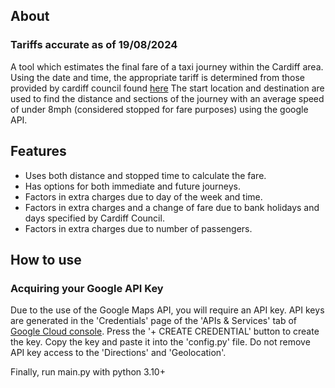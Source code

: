 ## About
### Tariffs accurate as of 19/08/2024

A tool which estimates the final fare of a taxi journey within the Cardiff area. 
Using the date and time, the appropriate tariff is determined from those provided by cardiff council found [here](https://www.cardiff.gov.uk/ENG/resident/Parking-roads-and-travel/travel/taxis/taxi-passengers/hackney-carriage/Pages/default.aspx)
The start location and destination are used to find the distance and sections of the journey with an average speed of under 8mph (considered stopped for fare purposes) using the google API.

## Features
- Uses both distance and stopped time to calculate the fare.
- Has options for both immediate and future journeys.
- Factors in extra charges due to day of the week and time.
- Factors in extra charges and a change of fare due to bank holidays and days specified by Cardiff Council.
- Factors in extra charges due to number of passengers.
## How to use
### Acquiring your Google API Key
Due to the use of the Google Maps API, you will require an API key. API keys are generated in the 'Credentials' page of the 'APIs & Services' tab of [Google Cloud console](https://console.cloud.google.com/apis/credentials).
Press the '+ CREATE CREDENTIAL' button to create the key.
Copy the key and paste it into the 'config.py' file.
Do not remove API key access to the 'Directions' and 'Geolocation'.

Finally, run main.py with python 3.10+
